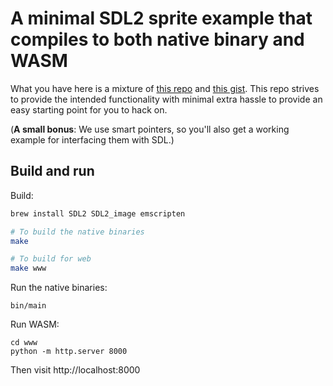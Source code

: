 # A minimal SDL2 sprite example that compiles to both native binary and WASM

What you have here is a mixture of [this
repo](https://github.com/redblobgames/helloworld-sdl2-opengl-emscripten) and
[this gist](https://gist.github.com/armornick/3434362). This repo strives to
provide the intended functionality with minimal extra hassle to provide an easy
starting point for you to hack on.

(**A small bonus**: We use smart pointers, so you'll also get a working example
for interfacing them with SDL.)

## Build and run

Build:
```bash
brew install SDL2 SDL2_image emscripten

# To build the native binaries
make

# To build for web
make www
```

Run the native binaries:
```
bin/main
```

Run WASM:
```
cd www
python -m http.server 8000
```
Then visit http://localhost:8000
